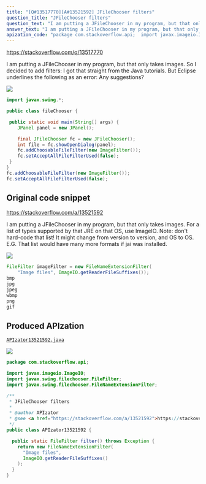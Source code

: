 ```yaml
---
title: "[Q#13517770][A#13521592] JFileChooser filters"
question_title: "JFileChooser filters"
question_text: "I am putting a JFileChooser in my program, but that only takes images. So I decided to add filters: I got that straight from the Java tutorials. But Eclipse underlines the following as an error: Any suggestions?"
answer_text: "I am putting a JFileChooser in my program, but that only takes images. For a list of types supported by that JRE on that OS, use ImageIO. Note: don't hard-code that list!  It might change from version to version, and OS  to OS.   E.G. That list would have many more formats if jai was installed."
apization_code: "package com.stackoverflow.api;  import javax.imageio.ImageIO; import javax.swing.filechooser.FileFilter; import javax.swing.filechooser.FileNameExtensionFilter;  /**  * JFileChooser filters  *  * @author APIzator  * @see <a href=\"https://stackoverflow.com/a/13521592\">https://stackoverflow.com/a/13521592</a>  */ public class APIzator13521592 {    public static FileFilter filter() throws Exception {     return new FileNameExtensionFilter(       \"Image files\",       ImageIO.getReaderFileSuffixes()     );   } }"
---
```


https://stackoverflow.com/q/13517770

I am putting a JFileChooser in my program, but that only takes images. So I decided to add filters:
I got that straight from the Java tutorials. But Eclipse underlines the following as an error:
Any suggestions?


<div class="code-logo"><img src="/stackoverflow.png" /></div>

```java
import javax.swing.*;

public class fileChooser {

 public static void main(String[] args) {
    JPanel panel = new JPanel();

    final JFileChooser fc = new JFileChooser();
    int file = fc.showOpenDialog(panel);
    fc.addChoosableFileFilter(new ImageFilter());
    fc.setAcceptAllFileFilterUsed(false);
 }
}
fc.addChoosableFileFilter(new ImageFilter());
fc.setAcceptAllFileFilterUsed(false);
```


## Original code snippet

https://stackoverflow.com/a/13521592

I am putting a JFileChooser in my program, but that only takes images.
For a list of types supported by that JRE on that OS, use ImageIO.
Note: don&#x27;t hard-code that list!  It might change from version to version, and OS  to OS.   E.G.
That list would have many more formats if jai was installed.


<div class="code-logo"><img src="/stackoverflow.png" /></div>

```java
FileFilter imageFilter = new FileNameExtensionFilter(
    "Image files", ImageIO.getReaderFileSuffixes());
bmp
jpg
jpeg
wbmp
png
gif
```

## Produced APIzation

[`APIzator13521592.java`](https://github.com/pasqualesalza/apization-temp-data/raw/master/search/APIzator13521592.java)

<div class="code-logo"><img src="/apizator.png" /></div>

```java
package com.stackoverflow.api;

import javax.imageio.ImageIO;
import javax.swing.filechooser.FileFilter;
import javax.swing.filechooser.FileNameExtensionFilter;

/**
 * JFileChooser filters
 *
 * @author APIzator
 * @see <a href="https://stackoverflow.com/a/13521592">https://stackoverflow.com/a/13521592</a>
 */
public class APIzator13521592 {

  public static FileFilter filter() throws Exception {
    return new FileNameExtensionFilter(
      "Image files",
      ImageIO.getReaderFileSuffixes()
    );
  }
}

```